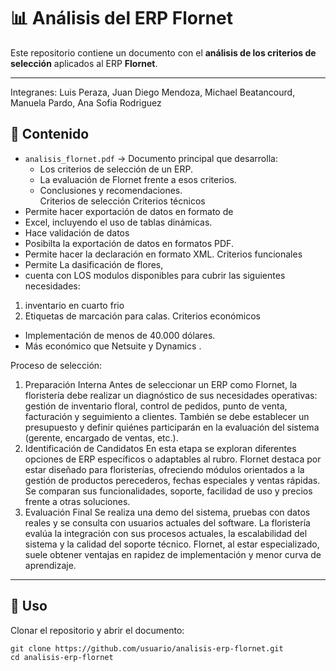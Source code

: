 # 📊 Análisis del ERP Flornet

Este repositorio contiene un documento con el **análisis de los criterios de selección** aplicados al ERP **Flornet**.  

---


Integranes: Luis Peraza, Juan Diego Mendoza, Michael Beatancourd, Manuela Pardo, Ana Sofia Rodriguez
## 📌 Contenido
- `analisis_flornet.pdf` → Documento principal que desarrolla:
  - Los criterios de selección de un ERP.  
  - La evaluación de Flornet frente a esos criterios.  
  - Conclusiones y recomendaciones.  
Criterios de selección
Criterios técnicos
- Permite hacer exportación de datos en formato de
- Excel, incluyendo el uso de tablas dinámicas.
- Hace validación de datos
- Posibilta la exportación de datos en formatos PDF.
- Permite hacer la declaración en formato XML.
Criterios funcionales
- Permite La dasificación de flores,
- cuenta con LOS modulos disponibles para cubrir las siguientes necesidades:
1. inventario en cuarto frio
2. Etiquetas de marcación para calas.
Criterios económicos
- Implementación de menos de 40.000 dólares.
- Más económico que Netsuite y Dynamics .

Proceso de selección:
1. Preparación Interna
 Antes de seleccionar un ERP como Flornet, la floristería debe realizar un diagnóstico de sus necesidades operativas: gestión de inventario floral, control de pedidos, punto de venta, facturación y seguimiento a clientes. También se debe establecer un presupuesto y definir quiénes participarán en la evaluación del sistema (gerente, encargado de ventas, etc.).
2. Identificación de Candidatos
 En esta etapa se exploran diferentes opciones de ERP específicos o adaptables al rubro. Flornet destaca por estar diseñado para floristerías, ofreciendo módulos orientados a la gestión de productos perecederos, fechas especiales y ventas rápidas. Se comparan sus funcionalidades, soporte, facilidad de uso y precios frente a otras soluciones.
3. Evaluación Final
 Se realiza una demo del sistema, pruebas con datos reales y se consulta con usuarios actuales del software. La floristería evalúa la integración con sus procesos actuales, la escalabilidad del sistema y la calidad del soporte técnico. Flornet, al estar especializado, suele obtener ventajas en rapidez de implementación y menor curva de aprendizaje.

---

## 🚀 Uso
Clonar el repositorio y abrir el documento:

```bash...
git clone https://github.com/usuario/analisis-erp-flornet.git
cd analisis-erp-flornet
